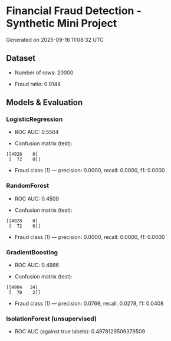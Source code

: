 # Financial Fraud Detection - Synthetic Mini Project

Generated on 2025-09-16 11:08:32 UTC


## Dataset

- Number of rows: 20000

- Fraud ratio: 0.0144


## Models & Evaluation

### LogisticRegression

- ROC AUC: 0.5504

- Confusion matrix (test):
```
[[4928    0]
 [  72    0]]
```

- Fraud class (1) — precision: 0.0000, recall: 0.0000, f1: 0.0000


### RandomForest

- ROC AUC: 0.4509

- Confusion matrix (test):
```
[[4928    0]
 [  72    0]]
```

- Fraud class (1) — precision: 0.0000, recall: 0.0000, f1: 0.0000


### GradientBoosting

- ROC AUC: 0.4986

- Confusion matrix (test):
```
[[4904   24]
 [  70    2]]
```

- Fraud class (1) — precision: 0.0769, recall: 0.0278, f1: 0.0408


### IsolationForest (unsupervised)

- ROC AUC (against true labels): 0.4978129509379509

